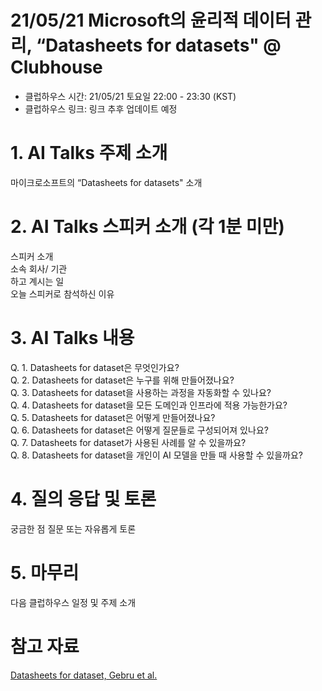 # 21/05/21 Microsoft의 윤리적 데이터 관리, “Datasheets for datasets" @ Clubhouse  
* 클럽하우스 시간: 21/05/21 토요일 22:00 - 23:30 (KST)   
* 클럽하우스 링크: 링크 추후 업데이트 예정     

# 1. AI Talks 주제 소개
마이크로소프트의 “Datasheets for datasets" 소개

# 2. AI Talks 스피커 소개 (각 1분 미만)
스피커 소개  
소속 회사/ 기관  
하고 계시는 일  
오늘 스피커로 참석하신 이유  

# 3. AI Talks 내용  
Q. 1. Datasheets for dataset은 무엇인가요?   
Q. 2. Datasheets for dataset은 누구를 위해 만들어졌나요?   
Q. 3. Datasheets for dataset을 사용하는 과정을 자동화할 수 있나요?    
Q. 4. Datasheets for dataset을 모든 도메인과 인프라에 적용 가능한가요?    
Q. 5. Datasheets for dataset은 어떻게 만들어졌나요?  
Q. 6. Datasheets for dataset은 어떻게 질문들로 구성되어져 있나요?  
Q. 7. Datasheets for dataset가 사용된 사례를 알 수 있을까요?  
Q. 8. Datasheets for dataset을 개인이 AI 모델을 만들 때 사용할 수 있을까요?  


# 4. 질의 응답 및 토론
궁금한 점 질문 또는 자유롭게 토론

# 5. 마무리
다음 클럽하우스 일정 및 주제 소개

# 참고 자료
[Datasheets for dataset, Gebru et al.](https://arxiv.org/abs/1803.09010)
